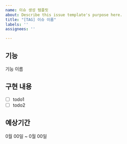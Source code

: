 ```yaml
---
name: 이슈 생성 템플릿
about: Describe this issue template's purpose here.
title: "[TAG] 이슈 이름"
labels: ''
assignees: ''

---
```


## 기능
기능 이름

## 구현 내용
-[ ] todo1
-[ ] todo2

## 예상기간
0월 00일 ~ 0월 00일
